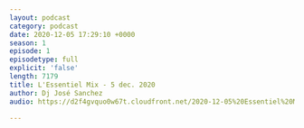 ```yaml
---
layout: podcast
category: podcast
date: 2020-12-05 17:29:10 +0000
season: 1
episode: 1
episodetype: full
explicit: 'false'
length: 7179
title: L'Essentiel Mix - 5 dec. 2020
author: Dj José Sanchez
audio: https://d2f4gvquo0w67t.cloudfront.net/2020-12-05%20Essentiel%20Mix.mp3

---
```

